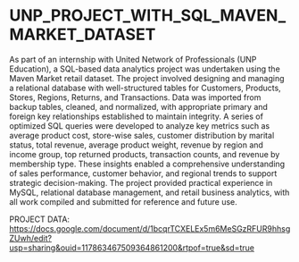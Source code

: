 # UNP_PROJECT_WITH_SQL_MAVEN_MARKET_DATASET

As part of an internship with United Network of Professionals (UNP Education), a SQL-based data analytics project was undertaken using the Maven Market retail dataset. The project involved designing and managing a relational database with well-structured tables for Customers, Products, Stores, Regions, Returns, and Transactions. Data was imported from backup tables, cleaned, and normalized, with appropriate primary and foreign key relationships established to maintain integrity. A series of optimized SQL queries were developed to analyze key metrics such as average product cost, store-wise sales, customer distribution by marital status, total revenue, average product weight, revenue by region and income group, top returned products, transaction counts, and revenue by membership type. These insights enabled a comprehensive understanding of sales performance, customer behavior, and regional trends to support strategic decision-making. The project provided practical experience in MySQL, relational database management, and retail business analytics, with all work compiled and submitted for reference and future use.

PROJECT DATA: https://docs.google.com/document/d/1bcqrTCXELEx5m6MeSGzRFUR9hhsgZUwh/edit?usp=sharing&ouid=117863467509364861200&rtpof=true&sd=true
